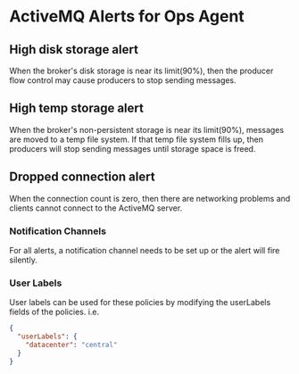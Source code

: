 # ActiveMQ Alerts for Ops Agent

## High disk storage alert
When the broker's disk storage is near its limit(90%), then the producer flow control may cause producers to stop sending messages.

## High temp storage alert
When the broker's non-persistent storage is near its limit(90%), messages are moved to a temp file system. If that temp file system fills up, then producers will stop sending messages until storage space is freed.

## Dropped connection alert
When the connection count is zero, then there are networking problems and clients cannot connect to the ActiveMQ server.

### Notification Channels
For all alerts, a notification channel needs to be set up or the alert will fire silently.

### User Labels
User labels can be used for these policies by modifying the userLabels fields of the policies. i.e.

```json
{ 
  "userLabels": {
    "datacenter": "central"
  }
}
```
